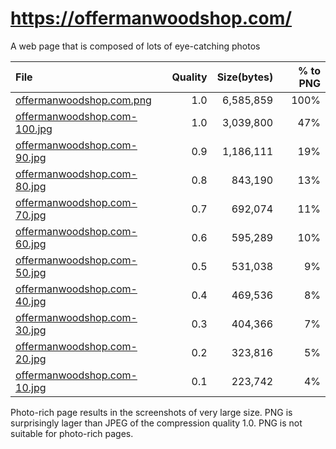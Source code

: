# https://offermanwoodshop.com/

A web page that is composed of lots of eye-catching photos

|File|Quality|Size(bytes)|% to PNG|
|:---|------:|----------:|-----:|
| [offermanwoodshop.com.png](./offermanwoodshop.com.png) | 1.0 | 6,585,859 | 100% |
| [offermanwoodshop.com-100.jpg](./offermanwoodshop.com-100.jpg) | 1.0 | 3,039,800 | 47% |
| [offermanwoodshop.com-90.jpg](./offermanwoodshop.com-90.jpg) | 0.9 | 1,186,111 | 19% |
| [offermanwoodshop.com-80.jpg](./offermanwoodshop.com-80.jpg) | 0.8 | 843,190 | 13% |
| [offermanwoodshop.com-70.jpg](./offermanwoodshop.com-70.jpg) | 0.7 | 692,074 | 11% |
| [offermanwoodshop.com-60.jpg](./offermanwoodshop.com-60.jpg) | 0.6 | 595,289 | 10% |
| [offermanwoodshop.com-50.jpg](./offermanwoodshop.com-50.jpg) | 0.5 | 531,038 | 9% |
| [offermanwoodshop.com-40.jpg](./offermanwoodshop.com-40.jpg) | 0.4 | 469,536 | 8% |
| [offermanwoodshop.com-30.jpg](./offermanwoodshop.com-30.jpg) | 0.3 | 404,366 | 7% |
| [offermanwoodshop.com-20.jpg](./offermanwoodshop.com-20.jpg) | 0.2 | 323,816 | 5% |
| [offermanwoodshop.com-10.jpg](./offermanwoodshop.com-10.jpg) | 0.1 | 223,742 | 4% |

Photo-rich page results in the screenshots of very large size. PNG is surprisingly lager than JPEG of the compression quality 1.0. PNG is not suitable for photo-rich pages.

